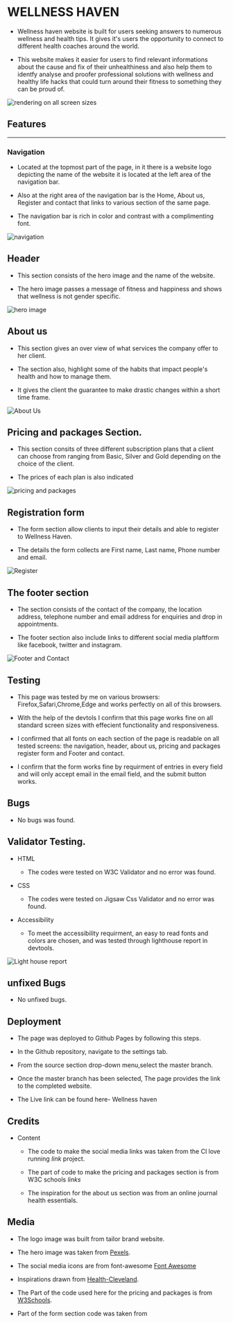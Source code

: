 # WELLNESS HAVEN #

* Wellness haven website is built for users seeking answers to numerous wellness and health tips. It gives it's users the opportunity to connect to different health coaches around the world.

* This website makes it easier for users to find relevant informations about the cause and fix of their unhealthiness and also help them to identfy analyse and proofer professional solutions with wellness and healthy life hacks that could turn around their fitness to something they can be proud of.

![rendering on all screen sizes](/screenshot/devices.png)

## Features
_______________________________

### Navigation

* Located at the topmost part of the page, in it there is a website logo depicting the name of the website it is located at the left area of the navigation bar. 

*  Also at the right area of the navigation bar is the Home, About us, Register and contact that links to various section of the same page.

* The navigation bar is rich in color and contrast with a complimenting font.


![navigation](/screenshot/navbar.png)


## Header

* This section consists of the hero image and the name of the website.

* The hero image passes a message of fitness and happiness and shows that wellness is not gender specific.


![hero image](/screenshot/heroimagesection.png)

## About us 
* This section gives an over view of what services the company offer to her client.

* The section also, highlight some of the habits that impact people's health and how to manage them.

* It gives the client the guarantee to make drastic changes within a short time frame.
	


![About Us](/screenshot/about.png)

## Pricing and packages Section.

* This section consits of three different subscription plans that a client can choose from ranging from Basic, Silver and Gold depending on the choice of the client.

* The prices of each plan is also indicated 

![pricing and packages](/screenshot/pricingandpackages.png)

## Registration form

* The form section allow clients to input their details and able to register to Wellness Haven.

* The details the form collects are First name, Last name, Phone number and email.

![Register](/screenshot/formsection.png)

## The footer section
	
* The section consists of the contact of the company, the location address, telephone number and email address for enquiries and drop in appointments.

* The footer section also include links to different social media plaftform like facebook, twitter and instagram.

![Footer and Contact](/screenshot/contactus.png)


## Testing

* This page was tested by me on various browsers: Firefox,Safari,Chrome,Edge and works perfectly on all of this browsers.

* With the help of the devtols I confirm that this page works fine on all standard screen sizes with effecient functionality and responsiveness.

* I confirmed that all fonts on each section of the page is readable on all tested screens: the navigation, header, about us, pricing and packages register form and Footer and contact.
  
* I confirm that the form works fine by requirment of entries in every field and will only accept email in the email field, and the submit button works.

## Bugs
* No bugs was found.


## Validator Testing.

* HTML
	* The codes were tested on W3C Validator and no error was found.

* CSS
	* The codes were tested on Jigsaw Css Validator and no error was found.

* Accessibility
	 * To meet the accessibility requirment, an easy to read fonts and colors are chosen, and was tested through lighthouse report in devtools.

![Light house report](/screenshot/lighthouse.png)


## unfixed Bugs
* No unfixed bugs.

## Deployment

* The page was deployed to Github Pages by following this steps.

* In the Github repository, navigate to the settings tab.

* From the source section drop-down menu,select the master branch.

* Once the master branch has been selected, The page provides the link to the completed website.

* The Live link can be found here- Wellness haven

## Credits

* Content

	* The code to make the social media links was taken from the Cl love running *link* project.

	* The part of code to make the pricing and packages section is from W3C schools *links*

	* The inspiration for the about us section was from an online journal health essentials.


## Media

* The logo image was built from tailor brand website.

* The hero image was taken from [Pexels](https://www.pexels.com/photo/positive-ethnic-woman-running-on-city-street-7242881/ "Pexels").
	
* The social media icons are from font-awesome [Font Awesome](https://fontawesome.com/ "Font-Awesome")
  
* Inspirations drawn from [Health-Cleveland](https://health.clevelandclinic.org/what-is-a-health-coach/ "Health-Cleveland").

* The Part of the code used here for the pricing and packages is from [W3Schools](https://www.w3schools.com/howto/howto_css_pricing_table.asp "W3Schools").

* Part of the form section code was taken from 